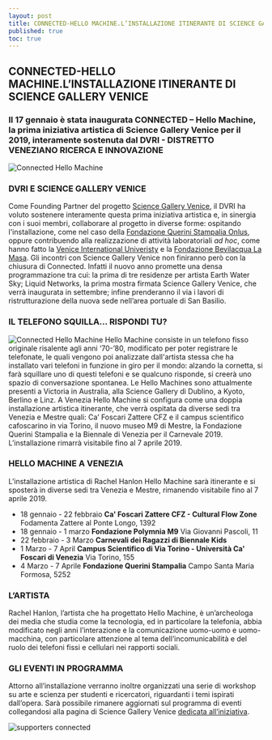 ```yaml
---
layout: post
title: CONNECTED-HELLO MACHINE.L’INSTALLAZIONE ITINERANTE DI SCIENCE GALLERY VENICE
published: true
toc: true
---
```

## CONNECTED-HELLO MACHINE.L’INSTALLAZIONE ITINERANTE DI SCIENCE GALLERY VENICE

### Il 17 gennaio è stata inaugurata CONNECTED – Hello Machine, la prima iniziativa artistica di Science Gallery Venice per il 2019, interamente sostenuta dal DVRI - DISTRETTO VENEZIANO RICERCA E INNOVAZIONE

![Connected Hello Machine]({{site.baseurl}}/assets/posts/HM_BANNER.gif)

### DVRI E SCIENCE GALLERY VENICE
Come Founding Partner del progetto [Science Gallery Venice](https://venice.sciencegallery.com), il DVRI ha voluto sostenere interamente questa prima iniziativa artistica e, in sinergia con i suoi membri, collaborare al progetto in diverse forme: ospitando l'installazione, come nel caso della [Fondazione Querini Stampalia Onlus](http://www.querinistampalia.org/ita/home_page.php), oppure contribuendo alla realizzazione di attività laboratoriali _ad hoc_, come hanno fatto la [Venice International Univeristy](https://www.univiu.org/) e la [Fondazione Bevilacqua La Masa](https://www.comune.venezia.it/content/fondazionebevilacqua-la-masa).
Gli incontri con Science Gallery Venice non finiranno però con la chiusura di Connected. Infatti il nuovo anno promette una densa programmazione tra cui: la prima di tre residenze per artista Earth Water Sky; Liquid Networks, la prima mostra firmata Science Gallery Venice, che verrà inaugurata in settembre; infine prenderanno il via i lavori di ristrutturazione della nuova sede nell’area portuale di San Basilio.

### IL TELEFONO SQUILLA... RISPONDI TU?
![Connected Hello Machine]({{site.baseurl}}/assets/posts/Hello_Machine_network.jpg)
Hello Machine consiste in un telefono fisso originale risalente agli anni ‘70-’80, modificato per poter registrare le telefonate, le quali vengono poi analizzate dall'artista stessa che ha installato vari telefoni in funzione in giro per il mondo: alzando la cornetta, si farà squillare uno di questi telefoni e se qualcuno risponde, si creerà uno spazio di conversazione spontanea. Le Hello Machines sono attualmente presenti a Victoria in Australia, alla Science Gallery di Dublino, a Kyoto, Berlino e Linz. A Venezia Hello Machine si configura come una doppia installazione artistica itinerante, che verrà ospitata da diverse sedi tra Venezia e Mestre quali: Ca’ Foscari Zattere CFZ e il campus scientifico cafoscarino in via Torino, il nuovo museo M9 di Mestre, la Fondazione Querini Stampalia e la Biennale di Venezia per il Carnevale 2019.
L’installazione rimarrà visitabile fino al 7 aprile 2019.

### HELLO MACHINE A VENEZIA
L’installazione artistica di Rachel Hanlon Hello Machine sarà itinerante e si sposterà in diverse sedi tra Venezia e Mestre, rimanendo visitabile fino al 7 aprile 2019.


- 18 gennaio - 22 febbraio
**Ca' Foscari Zattere CFZ - Cultural Flow Zone**
Fodamenta Zattere al Ponte Longo, 1392
- 18 gennaio - 1 marzo
**Fondazione Polymnia M9**
Via Giovanni Pascoli, 11
- 22 febbraio - 3 Marzo
**Carnevali dei Ragazzi di Biennale Kids**
- 1 Marzo - 7 April
**Campus Scientifico di Via Torino - Università Ca' Foscari di Venezia**
Via Torino, 155
- 4 Marzo - 7 Aprile
**Fondazione Querini Stampalia**
Campo Santa Maria Formosa, 5252

### L’ARTISTA
Rachel Hanlon, l’artista che ha progettato Hello Machine, è un’archeologa dei media che studia come la tecnologia, ed in particolare la telefonia, abbia modificato negli anni l’interazione e la comunicazione uomo-uomo e uomo-macchina, con particolare attenzione al tema dell’incomunicabilità e del ruolo dei telefoni fissi e cellulari nei rapporti sociali.

### GLI EVENTI IN PROGRAMMA
Attorno all’installazione verranno inoltre organizzati una serie di workshop su arte e scienza per studenti e ricercatori, riguardanti i temi ispirati dall’opera. Sarà possibile rimanere aggiornati sul programma di eventi collegandosi alla pagina di Science Gallery Venice [dedicata all’iniziativa](https://venice.sciencegallery.com/venice.sciencegallery.com/connected).

![supporters connected]({{site.baseurl}}/assets/posts/footer_connected.jpg)
